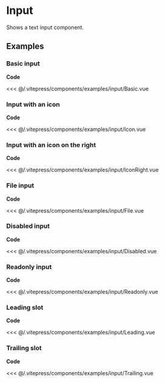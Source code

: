 <script setup>
import Basic from '../.vitepress/components/examples/input/Basic.vue'
import Icon from '../.vitepress/components/examples/input/Icon.vue'
import File from '../.vitepress/components/examples/input/File.vue'
import Disabled from '../.vitepress/components/examples/input/Disabled.vue'
import Readonly from '../.vitepress/components/examples/input/Readonly.vue'
import IconRight from '../.vitepress/components/examples/input/IconRight.vue'
import Leading from '../.vitepress/components/examples/input/Leading.vue'
import Trailing from '../.vitepress/components/examples/input/Trailing.vue'
</script>

# Input

Shows a text input component.

## Examples

### Basic input
<Example>
  <Basic />
</Example>

**Code**

<<< @/.vitepress/components/examples/input/Basic.vue

### Input with an icon
<Example>
  <Icon />
</Example>

**Code**

<<< @/.vitepress/components/examples/input/Icon.vue


### Input with an icon on the right
<Example>
  <IconRight />
</Example>

**Code**

<<< @/.vitepress/components/examples/input/IconRight.vue


### File input
<Example>
  <File />
</Example>

**Code**

<<< @/.vitepress/components/examples/input/File.vue


### Disabled input
<Example>
  <Disabled />
</Example>

**Code**

<<< @/.vitepress/components/examples/input/Disabled.vue


### Readonly input
<Example>
  <Readonly />
</Example>

**Code**

<<< @/.vitepress/components/examples/input/Readonly.vue


### Leading slot
<Example>
  <Leading />
</Example>

**Code**

<<< @/.vitepress/components/examples/input/Leading.vue


### Trailing slot
<Example>
  <Trailing />
</Example>

**Code**

<<< @/.vitepress/components/examples/input/Trailing.vue
